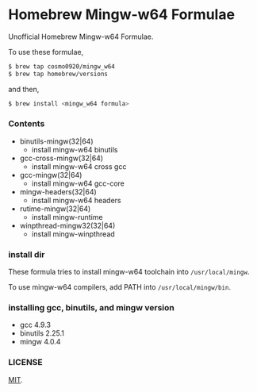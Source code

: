 Homebrew Mingw-w64 Formulae
===

Unofficial Homebrew Mingw-w64 Formulae.

To use these formulae,

```bash
$ brew tap cosmo0920/mingw_w64
$ brew tap homebrew/versions
```

and then,

```bash
$ brew install <mingw_w64 formula>
```
### Contents

* binutils-mingw(32|64)
    - install mingw-w64 binutils
* gcc-cross-mingw(32|64)
    - install mingw-w64 cross gcc
* gcc-mingw(32|64)
    - install mingw-w64 gcc-core
* mingw-headers(32|64)
    - install mingw-w64 headers
* rutime-mingw(32|64)
    - install mingw-runtime
* winpthread-mingw32(32|64)
    - install mingw-winpthread

### install dir

These formula tries to install mingw-w64 toolchain into `/usr/local/mingw`.

To use mingw-w64 compilers, add PATH into `/usr/local/mingw/bin`.

### installing gcc, binutils, and mingw version

* gcc 4.9.3
* binutils 2.25.1
* mingw 4.0.4

### LICENSE

[MIT](LICENSE.txt).
